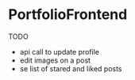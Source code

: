 # PortfolioFrontend

TODO
- api call to update profile
- edit images on a post
- se list of stared and liked posts
